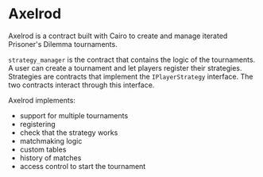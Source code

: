 # Axelrod

Axelrod is a contract built with Cairo to create and manage iterated Prisoner's Dilemma tournaments.

`strategy_manager` is the contract that contains the logic of the tournaments.
A user can create a tournament and let players register their strategies.
Strategies are contracts that implement the `IPlayerStrategy` interface.
The two contracts interact through this interface.

Axelrod implements:
- support for multiple tournaments
- registering
- check that the strategy works
- matchmaking logic
- custom tables
- history of matches
- access control to start the tournament